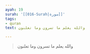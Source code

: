 ```yaml
---
ayah: 19
surah: '[[016-Surah|سورة]]'
tags:
- quran
text: والله يعلم ما تسرون وما تعلنون

---
```

> والله يعلم ما تسرون وما تعلنون
